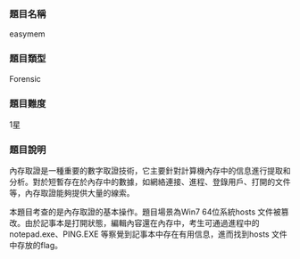### 題目名稱

easymem

### 題目類型

Forensic

### 題目難度

1星

### 題目說明

內存取證是一種重要的數字取證技術，它主要針對計算機內存中的信息進行提取和分析。對於短暫存在於內存中的數據，如網絡連接、進程、登錄用戶、打開的文件等，內存取證能夠提供大量的線索。

本題目考查的是內存取證的基本操作。題目場景為Win7 64位系統hosts 文件被篡改。由於記事本是打開狀態，編輯內容還在內存中，考生可通過進程中的notepad.exe、PING.EXE 等察覺到記事本中存在有用信息，進而找到hosts 文件中存放的flag。